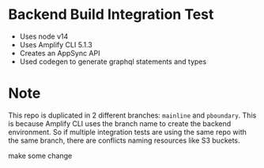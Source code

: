 # Backend Build Integration Test 

- Uses node v14
- Uses Amplify CLI 5.1.3
- Creates an AppSync API
- Used codegen to generate graphql statements and types

# Note

This repo is duplicated in 2 different branches: `mainline` and `pboundary`. This is because Amplify CLI uses the branch name to create the backend environment. So if multiple integration tests are using the same repo with the same branch, there are conflicts naming resources like S3 buckets. 

make some change
